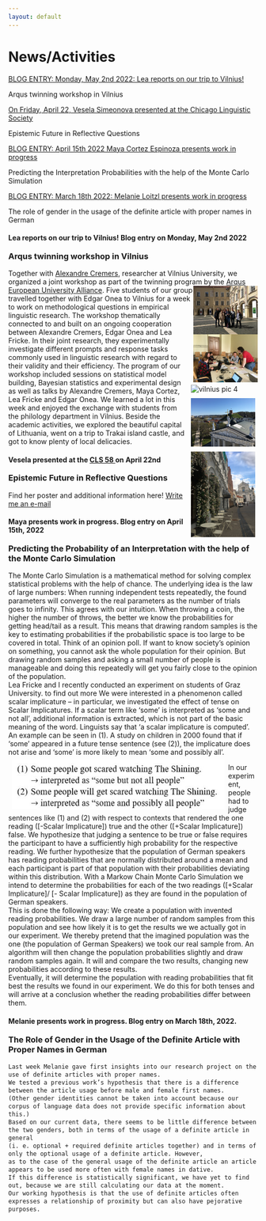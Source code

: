 ```yaml
---
layout: default
---
```


<h1>News/Activities</h1>
<div class="myDIV"><p><a href="#LF1">BLOG ENTRY: Monday, May 2nd 2022: Lea reports on our trip to Vilnius!</a></p></div>
<div class="hide"><p>Arqus twinning workshop in Vilnius</p></div>
<div class="myDIV"><p><a href="#VS1">On Friday, April 22, Vesela Simeonova presented at the Chicago Linguistic Society</a></p></div>
<div class="hide"><p>Epistemic Future in Reflective Questions</p></div>
<div class="myDIV"><p><a href="#MC1">BLOG ENTRY: April 15th 2022 Maya Cortez Espinoza presents work in progress</a></p></div>
<div class="hide"><p>Predicting the Interpretation Probabilities with the help of the Monte Carlo Simulation</p></div>
<div class="myDIV"><p><a href="#ML1">BLOG ENTRY: March 18th 2022: Melanie Loitzl presents work in progress</a></p></div>
<div class="hide"><p>The role of gender in the usage of the definite article with proper names in German</p></div>

<div id="LF1">
    <h4>Lea reports on our trip to Vilnius! Blog entry on Monday, May 2nd 2022</h4>
    <h3 style="margin-top:0pt">Arqus twinning workshop in Vilnius</h3>
    <p>Together with <a href="https://alexandrecremers.com/">Alexandre Cremers</a>, researcher at Vilnius University, we organized a joint workshop as part of the twinning program by the <a href="https://www.arqus-alliance.eu/">Arqus European University Alliance</a>.  
 <a target ="_blank" href="images/vilnius1.JPG" title ="Click me!"> <img style="float:right; width:130px" src="images/vilnius1.JPG" alt="vilnius pic 1"></a>
 <a target ="_blank" href="images/vilnius2.JPG" title ="Click me!"> <img style="clear:right; float:right; width:130px" src="images/vilnius2.JPG" alt="vilnius pic 2"></a>
 <a target ="_blank" href="images/vilnius4.JPG" title ="Click me!"> <img style="clear:right; float: right; width:130px; padding: 5px;" src="images/vilnius4.jpeg" alt="vilnius pic 4"></a>
 <a target ="_blank" href="images/vilnius5.JPG" title ="Click me!"> <img style="clear:right; float: right; width:130px; padding: 5px;" src="images/vilnius5.jpeg" alt="vilnius pic 5"></a>
<a target ="_blank" href="images/vilnius6.JPG" title ="Click me!"> <img style="clear:right; float: right; width:130px; padding: 5px;" src="images/vilnius6.jpeg" alt="vilnius pic 6"></a>
Five students of our group travelled together with Edgar Onea to Vilnius for a week to work on methodological questions in empirical linguistic research. The workshop thematically connected to and built on an ongoing cooperation between Alexandre Cremers, Edgar Onea and Lea Fricke. In their joint research, they experimentally investigate different prompts and response tasks commonly used in linguistic research with regard to their validity and their efficiency. The program of our workshop included sessions on statistical model building, Bayesian statistics and experimental design as well as talks by Alexandre Cremers, Maya Cortez, Lea Fricke and Edgar Onea. We learned a lot in this week and enjoyed the exchange with students from the philology department in Vilnius. Beside the academic activities, we explored the beautiful capital of Lithuania, went on a trip to Trakai island castle, and got to know plenty of local delicacies.
  </p> 

<div id="VS1">
    <h4>Vesela presented at the <a href="http://chicagolinguisticsociety.org/">CLS 58 </a> on April 22nd</h4>
    <h3 style="margin-top:0pt">Epistemic Future in Reflective Questions</h3>
    <p>Find her poster and additional information here!
        <a href="mailto:vesela.simeonova@uni-graz.at">Write me an e-mail</a>
    </p>  
</div>

<div id="MC1">
    <h4>Maya presents work in progress. Blog entry on April 15th, 2022</h4>
    <h3 style="margin-top:0pt">Predicting the Probability of an Interpretation with the help of the Monte Carlo Simulation</h3>
    <p>
    The Monte Carlo Simulation is a mathematical method for solving complex statistical problems with the help of chance. The underlying idea is the law of large numbers: When running independent tests repeatedly, the found parameters will converge to the real parameters as the number of trials goes to infinity. This agrees with our intuition. When throwing a coin, the higher the number of throws, the better we know the probabilities for getting head/tail as a result.  This means that drawing random samples is the key to estimating probabilities if the probabilistic space is too large to be covered in total. Think of an opinion poll. If want to know society’s opinion on something, you cannot ask the whole population for their opinion. But drawing random samples and asking a small number of people is manageable and doing this repeatedly will get you fairly close to the opinion of the population. <br>
Lea Fricke and I recently conducted an experiment on students of Graz University.  to find out more We were interested in a phenomenon called scalar implicature – in particular, we investigated the effect of tense on Scalar Implicatures. If a scalar term like ‘some’ is interpreted as ‘some and not all’, additional information is extracted, which is not part of the basic meaning of the word. Linguists say that ‘a scalar implicature is computed’. An example can be seen in (1). A study on children in 2000 found that if ‘some’ appeared in a future tense sentence (see (2)), the implicature does not arise and ‘some’ is more likely to mean ‘some and possibly all’. 
      <img 
           src="images/example_sis.jpg" 
           alt="A linguistic example showing Scalar Implicatures" 
           style="
                  height:100px;
                  float: left;
                  padding:7px;">
    
In our experiment, people had to judge sentences like (1) and (2) with respect to contexts that rendered the one reading ([-Scalar Implicature]) true and the other ([+Scalar Implicature]) false. We hypothesize that judging a sentence to be true or false requires the participant to have a sufficiently high probability for the respective reading. We further hypothesize that the population of German speakers has reading probabilities that are normally distributed around a mean and each participant is part of that population with their probabilities deviating within this distribution. With a Markow Chain Monte Carlo Simulation we intend to determine the probabilities for each of the two readings ([+Scalar Implicature]/ [- Scalar Implicature]) as they are found in the population of German speakers. <br>
This is done the following way: We create a population with invented reading probabilities. We draw a large number of random samples from this population and see how likely it is to get the results we we actually got in our experiment. We thereby pretend that the imagined population was the one (the population of German Speakers) we took our real sample from. An algorithm will then change the population probabilities slightly and draw random samples again. It will and compare the two results, changing new probabilities according to these results. <br>
Eventually, it will determine the population with reading probabilities that fit best the results we found in our experiment. We do this for both tenses and will arrive at a conclusion whether the reading probabilities differ between them. 
</p>  
</div>



<div id="ML1">
    <h4>Melanie presents work in progress. Blog entry on March 18th, 2022. </h4>
    <h3 style="margin-top:0pt"> The Role of Gender in the Usage of the Definite Article with Proper Names in German </h3>

    Last week Melanie gave first insights into our research project on the use of definite articles with proper names.
    We tested a previous work’s hypothesis that there is a difference between the article usage before male and female first names. 
    (Other gender identities cannot be taken into account because our corpus of language data does not provide specific information about this.) 
    Based on our current data, there seems to be little difference between the two genders, both in terms of the usage of a definite article in general 
    (i. e. optional + required definite articles together) and in terms of only the optional usage of a definite article. However, 
    as to the case of the general usage of the definite article an article appears to be used more often with female names in dative. 
    If this difference is statistically significant, we have yet to find out, because we are still calculating our data at the moment.
    Our working hypothesis is that the use of definite articles often expresses a relationship of proximity but can also have pejorative purposes.
</div>
